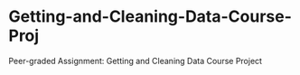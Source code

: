 # Getting-and-Cleaning-Data-Course-Proj
Peer-graded Assignment: Getting and Cleaning Data Course Project

